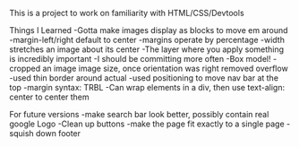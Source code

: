 This is a project to work on familiarity with HTML/CSS/Devtools

Things I Learned
-Gotta make images display as blocks to move em around
  -margin-left/right default to center
    -margins operate by percentage
  -width stretches an image about its center
-The layer where you apply something is incredibly important
-I should be committing more often
-Box model!
-cropped an image image size, once orientation was right removed overflow
  -used thin border around actual
-used positioning to move nav bar at the top
-margin syntax: TRBL
-Can wrap elements in a div, then use text-align: center to center them

 For future versions
 -make search bar look better, possibly contain real google Logo
 -Clean up buttons
 -make the page fit exactly to a single page
 -squish down footer
